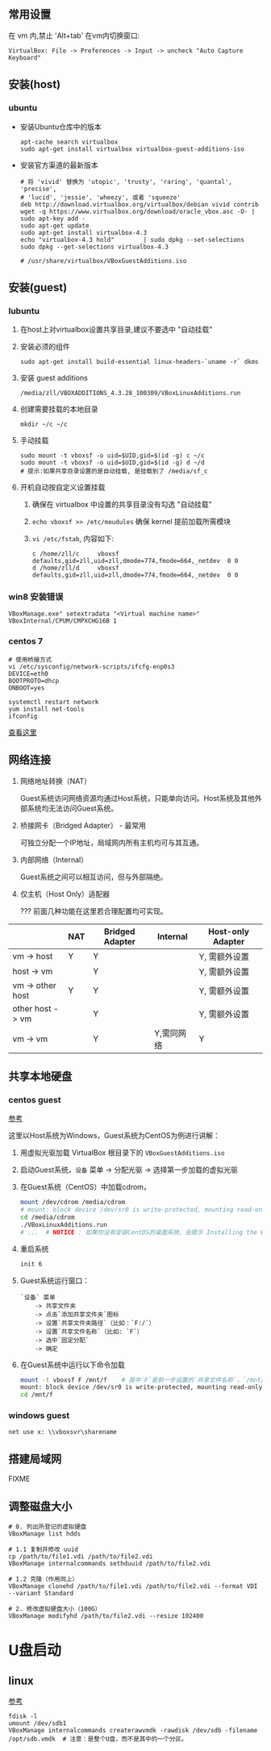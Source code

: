 ## 常用设置
在 vm 内,禁止 'Alt+tab' 在vm内切换窗口:

```
VirtualBox: File -> Preferences -> Input -> uncheck "Auto Capture Keyboard"
```


## 安装(host)
### ubuntu

* 安装Ubuntu仓库中的版本
    ```
    apt-cache search virtualbox
    sudo apt-get install virtualbox virtualbox-guest-additions-iso
    ```

* 安装官方渠道的最新版本

    ```
    # 将 'vivid' 替换为 'utopic', 'trusty', 'raring', 'quantal', 'precise',
    # 'lucid', 'jessie', 'wheezy', 或者 'squeeze'
    deb http://download.virtualbox.org/virtualbox/debian vivid contrib
    wget -q https://www.virtualbox.org/download/oracle_vbox.asc -O- | sudo apt-key add -
    sudo apt-get update
    sudo apt-get install virtualbox-4.3
    echo "virtualbox-4.3 hold"        | sudo dpkg --set-selections
    sudo dpkg --get-selections virtualbox-4.3

    # /usr/share/virtualbox/VBoxGuestAdditions.iso
    ```

## 安装(guest)

### lubuntu
1. 在host上对virtualbox设置共享目录,建议不要选中 "自动挂载"
1. 安装必须的组件

    ```
    sudo apt-get install build-essential linux-headers-`uname -r` dkms
    ```
1. 安装 guest additions

    ```
    /media/zll/VBOXADDITIONS_4.3.28_100309/VBoxLinuxAdditions.run
    ```

1. 创建需要挂载的本地目录

    ```
    mkdir ~/c ~/c
    ```

1. 手动挂载

    ```
    sudo mount -t vboxsf -o uid=$UID,gid=$(id -g) c ~/c
    sudo mount -t vboxsf -o uid=$UID,gid=$(id -g) d ~/d
    # 提示:如果共享目录设置的是自动挂载, 是挂载到了 /media/sf_c
    ```
1. 开机自动按自定义设置挂载

    1. 确保在 virtualbox 中设置的共享目录没有勾选 "自动挂载"
    1. `echo vboxsf >> /etc/moudules` 确保 kernel 提前加载所需模块
    1. `vi /etc/fstab`, 内容如下:

        ```
        c /home/zll/c     vboxsf  defaults,gid=zll,uid=zll,dmode=774,fmode=664,_netdev  0 0
        d /home/zll/d     vboxsf  defaults,gid=zll,uid=zll,dmode=774,fmode=664,_netdev  0 0
        ```


### win8 安装错误

```
VBoxManage.exe" setextradata "<Virtual machine name>" VBoxInternal/CPUM/CMPXCHG16B 1
```
### centos 7

```
# 使用桥接方式
vi /etc/sysconfig/network-scripts/ifcfg-enp0s3
DEVICE=eth0
BOOTPROTO=dhcp
ONBOOT=yes

systemctl restart network
yum install net-tools
ifconfig
```


[查看这里](https://www.virtualbox.org/wiki/Linux_Downloads)

## 网络连接


1.  网络地址转换（NAT）

    Guest系统访问网络资源均通过Host系统，只能单向访问。Host系统及其他外部系统均无法访问Guest系统。

2.  桥接网卡（Bridged Adapter） - 最常用

    可独立分配一个IP地址，局域网内所有主机均可与其互通。

3.  内部网络（Internal）

    Guest系统之间可以相互访问，但与外部隔绝。

4.  仅主机（Host Only）适配器

    ??? 前面几种功能在这里若合理配置均可实现。

|                   | NAT   | Bridged Adapter   | Internal  | Host-only Adapter |
|-------------------|-------|-------------------|-----------|-------------------|
| vm -> host        | Y     | Y                 |           | Y, 需额外设置       |
| host -> vm        |       | Y                 |           | Y, 需额外设置       |
| vm -> other host  | Y     | Y                 |           | Y, 需额外设置       |
| other host -> vm  |       | Y                 |           | Y, 需额外设置       |
| vm -> vm          |       | Y                 | Y,需同网络  | Y                 |


## 共享本地硬盘

### centos guest

[参考](http://helpdeskgeek.com/virtualization/virtualbox-share-folder-host-guest/)

这里以Host系统为Windows，Guest系统为CentOS为例进行讲解：

1.  用虚拟光驱加载 VirtualBox 根目录下的 `VBoxGuestAdditions.iso`
1.  启动Guest系统，`设备` 菜单 -> 分配光驱 -> 选择第一步加载的虚拟光驱
1.  在Guest系统（CentOS）中加载cdrom，

    ```bash
    mount /dev/cdrom /media/cdrom
    # mount: block device /dev/sr0 is write-protected, mounting read-only
    cd /media/cdrom
    ./VBoxLinuxAdditions.run
    # ...  # NOTICE : 如果你没有安装CentOS的桌面系统，会提示 Installing the Window System drivers  [FAILED] 请无视。
    ```

1.  重启系统

    ```bash
    init 6
    ```
1.  Guest系统运行窗口：

    ```
    `设备` 菜单
        -> 共享文件夹
        -> 点击`添加共享文件夹`图标
        -> 设置`共享文件夹路径`（比如：`F:/`）
        -> 设置`共享文件名称`（比如: `F`）
        -> 选中`固定分配`
        -> 确定
    ```

1.  在Guest系统中运行以下命令加载

    ```bash
    mount -t vboxsf F /mnt/f    # 其中`F`是前一步设置的`共享文件名称`，`/mnt/f` 是挂载目录，若不存在请自行创建
    mount: block device /dev/sr0 is write-protected, mounting read-only
    cd /mnt/f
    ```

### windows guest

```
net use x: \\vboxsvr\sharename
```

##  搭建局域网

FIXME

## 调整磁盘大小

```
# 0. 列出所登记的虚拟硬盘
VBoxManage list hdds

# 1.1 复制并修改 uuid
cp /path/to/file1.vdi /path/to/file2.vdi
VBoxManage internalcommands sethduuid /path/to/file2.vdi

# 1.2 克隆（作用同上）
VBoxManage clonehd /path/to/file1.vdi /path/to/file2.vdi --format VDI --variant Standard

# 2. 修改虚拟硬盘大小（100G）
VBoxManage modifyhd /path/to/file2.vdi --resize 102400
```


# U盘启动
## linux
[参考](http://tecadmin.net/how-to-boot-from-usb-drive-in-virtualbox-on-linux/)

```
fdisk -l
umount /dev/sdb1
VBoxManage internalcommands createrawvmdk -rawdisk /dev/sdb -filename /opt/sdb.vmdk  # 注意：是整个U盘，而不是其中的一个分区。
```